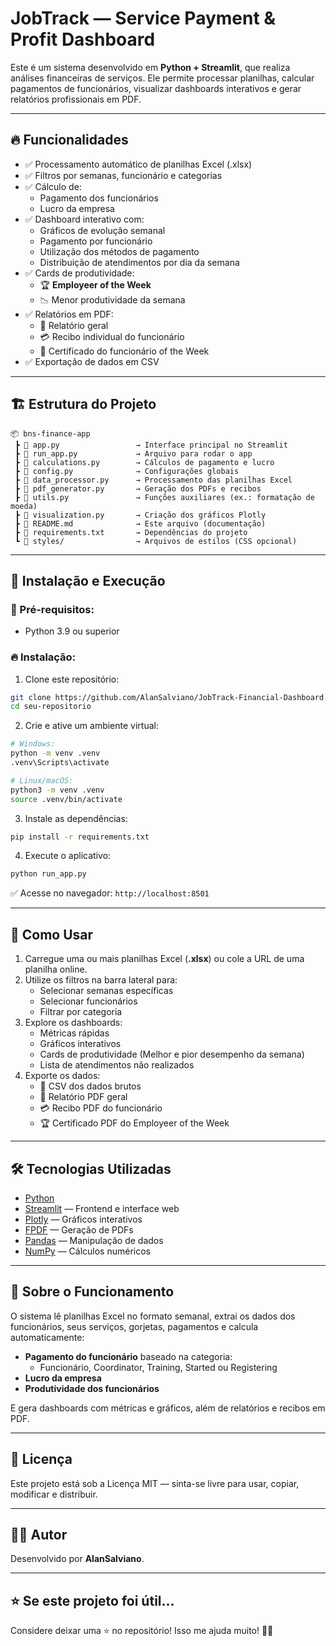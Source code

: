 
# JobTrack — Service Payment & Profit Dashboard

Este é um sistema desenvolvido em **Python + Streamlit**, que realiza análises financeiras de serviços. Ele permite processar planilhas, calcular pagamentos de funcionários, visualizar dashboards interativos e gerar relatórios profissionais em PDF.

---

## 🔥 Funcionalidades

- ✅ Processamento automático de planilhas Excel (.xlsx)
- ✅ Filtros por semanas, funcionário e categorias
- ✅ Cálculo de:
  - Pagamento dos funcionários
  - Lucro da empresa
- ✅ Dashboard interativo com:
  - Gráficos de evolução semanal
  - Pagamento por funcionário
  - Utilização dos métodos de pagamento
  - Distribuição de atendimentos por dia da semana
- ✅ Cards de produtividade:
  - 🏆 **Employeer of the Week**
  - 📉 Menor produtividade da semana
- ✅ Relatórios em PDF:
  - 📑 Relatório geral
  - 💳 Recibo individual do funcionário
  - 🏅 Certificado do funcionário of the Week
- ✅ Exportação de dados em CSV

---

## 🏗️ Estrutura do Projeto

```
📦 bns-finance-app
 ┣ 📜 app.py                 → Interface principal no Streamlit
 ┣ 📜 run_app.py             → Arquivo para rodar o app
 ┣ 📜 calculations.py        → Cálculos de pagamento e lucro
 ┣ 📜 config.py              → Configurações globais
 ┣ 📜 data_processor.py      → Processamento das planilhas Excel
 ┣ 📜 pdf_generator.py       → Geração dos PDFs e recibos
 ┣ 📜 utils.py               → Funções auxiliares (ex.: formatação de moeda)
 ┣ 📜 visualization.py       → Criação dos gráficos Plotly
 ┣ 📜 README.md              → Este arquivo (documentação)
 ┣ 📜 requirements.txt       → Dependências do projeto
 ┗ 📁 styles/                → Arquivos de estilos (CSS opcional)
```

---

## 🚀 Instalação e Execução

### 🔧 Pré-requisitos:
- Python 3.9 ou superior

### 🔥 Instalação:

1. Clone este repositório:
```bash
git clone https://github.com/AlanSalviano/JobTrack-Financial-Dashboard.git
cd seu-repositorio
```

2. Crie e ative um ambiente virtual:
```bash
# Windows:
python -m venv .venv
.venv\Scripts\activate

# Linux/macOS:
python3 -m venv .venv
source .venv/bin/activate
```

3. Instale as dependências:
```bash
pip install -r requirements.txt
```

4. Execute o aplicativo:
```bash
python run_app.py
```

✅ Acesse no navegador: `http://localhost:8501`

---

## 📑 Como Usar

1. Carregue uma ou mais planilhas Excel (**.xlsx**) ou cole a URL de uma planilha online.
2. Utilize os filtros na barra lateral para:
   - Selecionar semanas específicas
   - Selecionar funcionários
   - Filtrar por categoria
3. Explore os dashboards:
   - Métricas rápidas
   - Gráficos interativos
   - Cards de produtividade (Melhor e pior desempenho da semana)
   - Lista de atendimentos não realizados
4. Exporte os dados:
   - 📁 CSV dos dados brutos
   - 📑 Relatório PDF geral
   - 💳 Recibo PDF do funcionário
   - 🏆 Certificado PDF do Employeer of the Week

---

## 🛠️ Tecnologias Utilizadas

- [Python](https://www.python.org/)
- [Streamlit](https://streamlit.io/) — Frontend e interface web
- [Plotly](https://plotly.com/python/) — Gráficos interativos
- [FPDF](https://pyfpdf.github.io/fpdf2/) — Geração de PDFs
- [Pandas](https://pandas.pydata.org/) — Manipulação de dados
- [NumPy](https://numpy.org/) — Cálculos numéricos

---

## 🧠 Sobre o Funcionamento

O sistema lê planilhas Excel no formato semanal, extrai os dados dos funcionários, seus serviços, gorjetas, pagamentos e calcula automaticamente:

- **Pagamento do funcionário** baseado na categoria:
  - Funcionário, Coordinator, Training, Started ou Registering
- **Lucro da empresa**
- **Produtividade dos funcionários**

E gera dashboards com métricas e gráficos, além de relatórios e recibos em PDF.

---

## 📜 Licença

Este projeto está sob a Licença MIT — sinta-se livre para usar, copiar, modificar e distribuir.

---

## 🙋‍♂️ Autor

Desenvolvido por **AlanSalviano**.

---

## ⭐ Se este projeto foi útil...

Considere deixar uma ⭐ no repositório! Isso me ajuda muito! 🚀😉
